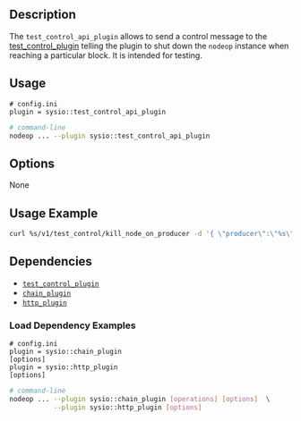 
## Description

The `test_control_api_plugin` allows to send a control message to the [test_control_plugin](../test_control_plugin/index.md) telling the plugin to shut down the `nodeop` instance when reaching a particular block. It is intended for testing.

## Usage

```console
# config.ini
plugin = sysio::test_control_api_plugin
```
```sh
# command-line
nodeop ... --plugin sysio::test_control_api_plugin
```

## Options

None

## Usage Example

```sh
curl %s/v1/test_control/kill_node_on_producer -d '{ \"producer\":\"%s\", \"where_in_sequence\":%d, \"based_on_lib\":\"%s\" }' -X POST -H \"Content-Type: application/json\"" %
```

## Dependencies

* [`test_control_plugin`](../test_control_plugin/index.md)
* [`chain_plugin`](../chain_plugin/index.md)
* [`http_plugin`](../http_plugin/index.md)

### Load Dependency Examples

```console
# config.ini
plugin = sysio::chain_plugin
[options]
plugin = sysio::http_plugin
[options]
```
```sh
# command-line
nodeop ... --plugin sysio::chain_plugin [operations] [options]  \
           --plugin sysio::http_plugin [options]
```

